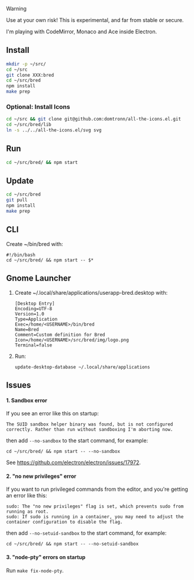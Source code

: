 > [!WARNING]
> Use at your own risk! This is experimental, and far from stable or secure.

I'm playing with CodeMirror, Monaco and Ace inside Electron.

## Install

```sh
mkdir -p ~/src/
cd ~/src
git clone XXX:bred
cd ~/src/bred
npm install
make prep
```

### Optional: Install Icons

```sh
cd ~/src && git clone git@github.com:domtronn/all-the-icons.el.git
cd ~/src/bred/lib
ln -s ../../all-the-icons.el/svg svg
```

## Run

```sh
cd ~/src/bred/ && npm start
```

## Update
```sh
cd ~/src/bred
git pull
npm install
make prep
```

## CLI

Create ~/bin/bred with:
```
#!/bin/bash
cd ~/src/bred/ && npm start -- $*
```

## Gnome Launcher

1. Create ~/.local/share/applications/userapp-bred.desktop with:

    ```
    [Desktop Entry]
    Encoding=UTF-8
    Version=1.0
    Type=Application
    Exec=/home/<USERNAME>/bin/bred
    Name=Bred
    Comment=Custom definition for Bred
    Icon=/home/<USERNAME>/src/bred/img/logo.png
    Terminal=false
    ```

2. Run:

    ```
    update-desktop-database ~/.local/share/applications
    ```

## Issues

#### 1. Sandbox error

If you see an error like this on startup:
```
The SUID sandbox helper binary was found, but is not configured
correctly. Rather than run without sandboxing I'm aborting now.
```
then add `--no-sandbox` to the start command, for example:
```
cd ~/src/bred/ && npm start -- --no-sandbox
```
See https://github.com/electron/electron/issues/17972.

#### 2. "no new privileges" error

If you want to run privileged commands from the editor, and you're getting an error like this:
```
sudo: The "no new privileges" flag is set, which prevents sudo from running as root.
sudo: If sudo is running in a container, you may need to adjust the container configuration to disable the flag.
```
then add `--no-setuid-sandbox` to the start command, for example:
```
cd ~/src/bred/ && npm start -- --no-setuid-sandbox
```

#### 3. "node-pty" errors on startup

Run `make fix-node-pty`.
